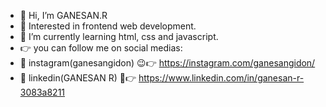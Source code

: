- 👋 Hi, I’m GANESAN.R
- 👀 Interested in frontend web development.
- 🌱 I’m currently learning html, css and javascript.
- 👉 you can follow me on social medias:
- 💟 instagram(ganesangidon) 😉👉 https://instagram.com/ganesangidon/
- 🔗 linkedin(GANESAN R) 🙂👉 https://www.linkedin.com/in/ganesan-r-3083a8211

<!---
GANESANGIDON/GANESANGIDON is a ✨ special ✨ repository because its `README.md` (this file) appears on your GitHub profile.
You can click the Preview link to take a look at your changes.
--->
